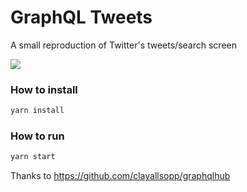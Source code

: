 # GraphQL Tweets

A small reproduction of Twitter's tweets/search screen

<img src="https://user-images.githubusercontent.com/13984388/76785668-96bcd580-6794-11ea-9371-97734d23c4b9.gif" />

### How to install
```sh
yarn install
```

### How to run
```sh
yarn start
```

Thanks to https://github.com/clayallsopp/graphqlhub
